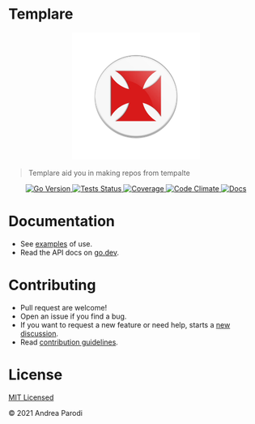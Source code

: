 # Templare
<div align="center">
<img 
    width="50%"
    alt="logo" 
    src="media/logo.svg">
</div>

> Templare aid you in making repos from tempalte 

<div align="center">
<a 
    href="https://github.com/parro-it/fileargs/blob/0764588ea9629ba0bdf8e5786f6371208b95067a/go.mod#L3" style="display: inline">
    <img 
        alt="Go Version" 
        src="https://img.shields.io/github/go-mod/go-version/parro-it/fileargs?style=flat&logo=go">
</a>
<a 
    href="https://github.com/parro-it/fileargs/actions/workflows/go.yml" 
    style="display: inline"> 
    <img 
        alt="Tests Status" 
        src="https://img.shields.io/github/workflow/status/parro-it/fileargs/Test/master?style=flat&label=Tests&logo=github">
</a>
<a 
    href="https://codeclimate.com/github/parro-it/fileargs/test_coverage"
    style="display: inline"> 
    <img 
        alt="Coverage" 
        src="https://img.shields.io/codeclimate/coverage/parro-it/fileargs?style=flat&label=Coverage&logo=code-climate">
</a>
<a 
    href="https://codeclimate.com/github/parro-it/fileargs" 
    style="display: inline"> 
    <img 
        alt="Code Climate" 
        src="https://img.shields.io/codeclimate/maintainability/parro-it/fileargs?style=flat&label=Code-Climate&logo=code-climate">
</a> 
<a 
    href="https://pkg.go.dev/github.com/parro-it/fileargs" 
    style="display: inline"> 
    <img 
        alt="Docs" 
        src="https://img.shields.io/badge/Docs-go.dev-blue?logo=go&logoColor=white&style=flat">
</a>
</div>



# Documentation

* See [examples](examples_test.go) of use.
* Read the API docs on [go.dev](https://pkg.go.dev/github.com/parro-it/fileargs).

# Contributing

* Pull request are welcome!
* Open an issue if you find a bug.
* If you want to request a new feature or need help, starts a [new discussion](https://github.com/parro-it/fileargs/discussions/new).
* Read [contribution guidelines](contributing.md).

# License
[MIT Licensed](LICENSE)

© 2021 Andrea Parodi
